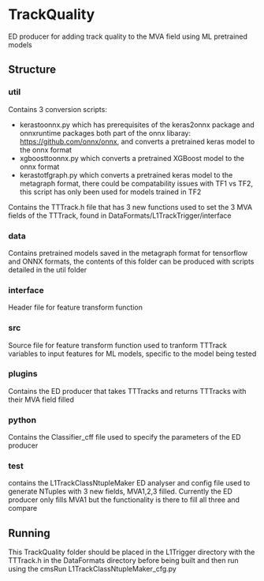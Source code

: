 # TrackQuality
ED producer for adding track quality to the MVA field using ML pretrained models

## Structure

### util
Contains 3 conversion scripts:
* kerastoonnx.py which has prerequisites of the keras2onnx package and onnxruntime packages both part of the onnx libaray: https://github.com/onnx/onnx, and converts a pretrained keras model to the onnx format
* xgboosttoonnx.py which converts a pretrained XGBoost model to the onnx format
* kerastotfgraph.py which converts a pretrained keras model to the metagraph format, there could be compatability issues with TF1 vs TF2, this script has only been used for models trained in TF2

Contains the TTTrack.h file that has 3 new functions used to set the 3 MVA fields of the TTTrack, found in DataFormats/L1TrackTrigger/interface


### data
Contains pretrained models saved in the metagraph format for tensorflow and ONNX formats, the contents of this folder can be produced with scripts detailed in the util folder

### interface
Header file for feature transform function

### src
Source file for feature transform function used to tranform TTTrack variables to input features for ML models, specific to the model being tested

### plugins
Contains the ED producer that takes TTTracks and returns TTTracks with their MVA field filled

### python 
Contains the Classifier_cff file used to specify the parameters of the ED producer

### test
contains the L1TrackClassNtupleMaker ED analyser and config file used to generate NTuples with 3 new fields, MVA1,2,3 filled. Currently the ED producer only fills MVA1 but the functionality is there to fill all three and compare


## Running


This TrackQuality folder should be placed in the L1Trigger directory with the TTTrack.h in the DataFormats directory before being built and then run using the cmsRun L1TrackClassNtupleMaker_cfg.py
